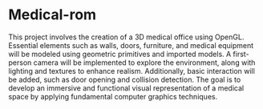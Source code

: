 # Medical-rom

This project involves the creation of a 3D medical office using OpenGL. Essential elements such as walls, doors, furniture, and medical equipment will be modeled using geometric primitives and imported models. A first-person camera will be implemented to explore the environment, along with lighting and textures to enhance realism. Additionally, basic interaction will be added, such as door opening and collision detection. The goal is to develop an immersive and functional visual representation of a medical space by applying fundamental computer graphics techniques.
